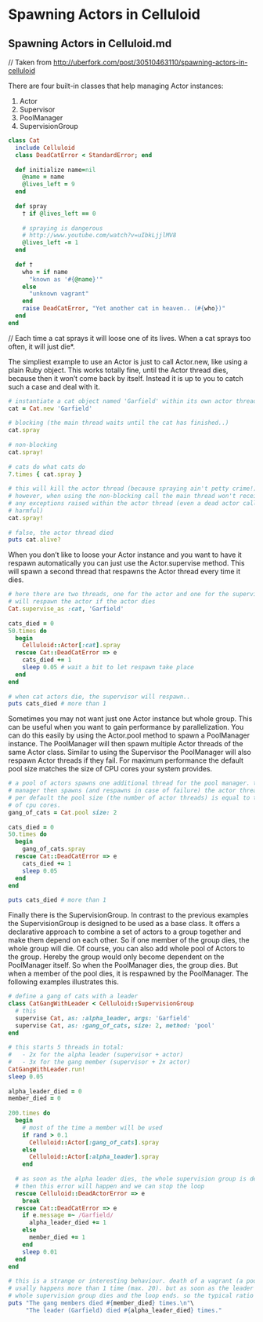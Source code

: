 # Spawning Actors in Celluloid

## Spawning Actors in Celluloid.md

// Taken from http://uberfork.com/post/30510463110/spawning-actors-in-celluloid

There are four built-in classes that help managing Actor instances:

1. Actor
2. Supervisor
3. PoolManager
4. SupervisionGroup

```ruby
class Cat
  include Celluloid
  class DeadCatError < StandardError; end
 
  def initialize name=nil
    @name = name
    @lives_left = 9
  end
  
  def spray
    † if @lives_left == 0
 
    # spraying is dangerous
    # http://www.youtube.com/watch?v=uIbkLjjlMV8 
    @lives_left -= 1
  end
 
  def †
    who = if name
      "known as '#{@name}'"
    else
      "unknown vagrant"
    end
    raise DeadCatError, "Yet another cat in heaven.. (#{who})"
  end
end
```

// Each time a cat sprays it will loose one of its lives. When a cat sprays too often, it will just die*.

The simpliest example to use an Actor is just to call Actor.new, like using a plain Ruby object. This works totally fine, until the Actor thread dies, because then it won’t come back by itself. Instead it is up to you to catch such a case and deal with it.

```ruby
# instantiate a cat object named 'Garfield' within its own actor thread
cat = Cat.new 'Garfield'
 
# blocking (the main thread waits until the cat has finished..)
cat.spray
 
# non-blocking
cat.spray!
 
# cats do what cats do
7.times { cat.spray } 
 
# this will kill the actor thread (because spraying ain't petty crime!)
# however, when using the non-blocking call the main thread won't receive
# any exceptions raised within the actor thread (even a dead actor call is not
# harmful)
cat.spray!
 
# false, the actor thread died
puts cat.alive?
```

When you don’t like to loose your Actor instance and you want to have it respawn automatically you can just use the Actor.supervise method. This will spawn a second thread that respawns the Actor thread every time it dies.

```ruby
# here there are two threads, one for the actor and one for the supervisor, that
# will respawn the actor if the actor dies
Cat.supervise_as :cat, 'Garfield'
 
cats_died = 0
50.times do
  begin
    Celluloid::Actor[:cat].spray
  rescue Cat::DeadCatError => e
    cats_died += 1
    sleep 0.05 # wait a bit to let respawn take place
  end
end
 
# when cat actors die, the supervisor will respawn..
puts cats_died # more than 1
```

Sometimes you may not want just one Actor instance but whole group. This can be useful when you want to gain performance by parallelization. You can do this easily by using the Actor.pool method to spawn a PoolManager instance. The PoolManager will then spawn multiple Actor threads of the same Actor class.  Similar to using the Supervisor the PoolManager will also respawn Actor threads if they fail. For maximum performance the default pool size matches the size of CPU cores your system provides. 

```ruby
# a pool of actors spawns one additional thread for the pool manager. the pool
# manager then spawns (and respawns in case of failure) the actor threads.
# per default the pool size (the number of actor threads) is equal to the number
# of cpu cores.
gang_of_cats = Cat.pool size: 2
 
cats_died = 0
50.times do
  begin
    gang_of_cats.spray
  rescue Cat::DeadCatError => e
    cats_died += 1
    sleep 0.05
  end
end
 
puts cats_died # more than 1
```

Finally there is the SupervisionGroup. In contrast to the previous examples the SupervisionGroup is designed to be used as a base class. It offers a declarative approach to combine a set of actors to a group together and make them depend on each other. So if one member of the group dies, the whole group will die. Of course, you can also add whole pool of Actors to the group. Hereby the group would only become dependent on the PoolManager itself. So when the PoolManager dies, the group dies. But when a member of the pool dies, it is respawned by the PoolManager. The following examples illustrates this.

```ruby
# define a gang of cats with a leader
class CatGangWithLeader < Celluloid::SupervisionGroup
  # this
  supervise Cat, as: :alpha_leader, args: 'Garfield'
  supervise Cat, as: :gang_of_cats, size: 2, method: 'pool'
end
 
# this starts 5 threads in total:
#   - 2x for the alpha leader (supervisor + actor)
#   - 3x for the gang member (supervisor + 2x actor)
CatGangWithLeader.run!
sleep 0.05
 
alpha_leader_died = 0
member_died = 0
 
200.times do
  begin
    # most of the time a member will be used
    if rand > 0.1
      Celluloid::Actor[:gang_of_cats].spray
    else
      Celluloid::Actor[:alpha_leader].spray
    end
 
  # as soon as the alpha leader dies, the whole supervision group is dead
  # then this error will happen and we can stop the loop
  rescue Celluloid::DeadActorError => e
    break
  rescue Cat::DeadCatError => e
    if e.message =~ /Garfield/
      alpha_leader_died += 1
    else
      member_died += 1
    end
    sleep 0.01
  end
end
 
# this is a strange or interesting behaviour. death of a vagrant (a pool member)
# usally happens more than 1 time (max. 20). but as soon as the leader dies, the 
# whole supervision group dies and the loop ends. so the typical ratio is 9:1.
puts "The gang members died #{member_died} times.\n"\
     "The leader (Garfield) died #{alpha_leader_died} times."
```

